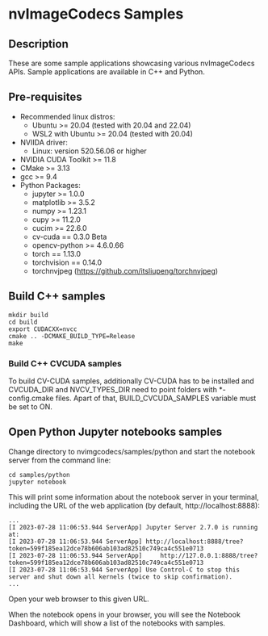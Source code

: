 # nvImageCodecs Samples

## Description

These are some sample applications showcasing various nvImageCodecs APIs. Sample applications are available in C++ and Python.

## Pre-requisites
- Recommended linux distros:
    - Ubuntu >= 20.04 (tested with 20.04 and 22.04)
    - WSL2 with Ubuntu >= 20.04 (tested with 20.04)
- NVIIDA driver: 
    - Linux: version 520.56.06 or higher
- NVIDIA CUDA Toolkit >= 11.8
- CMake >= 3.13
- gcc >= 9.4
- Python Packages:
    - jupyter >= 1.0.0 
    - matplotlib >= 3.5.2
    - numpy >= 1.23.1
    - cupy >= 11.2.0
    - cucim >= 22.6.0
    - cv-cuda == 0.3.0 Beta
    - opencv-python >= 4.6.0.66
    - torch == 1.13.0
    - torchvision == 0.14.0
    - torchnvjpeg (https://github.com/itsliupeng/torchnvjpeg)


## Build C++ samples

```
mkdir build
cd build
export CUDACXX=nvcc
cmake .. -DCMAKE_BUILD_TYPE=Release
make
```

### Build C++ CVCUDA samples

To build CV-CUDA samples, additionally CV-CUDA has to be installed and CVCUDA_DIR and NVCV_TYPES_DIR
need to point folders with *-config.cmake files. Apart of that, BUILD_CVCUDA_SAMPLES variable must be set to ON.

## Open Python Jupyter notebooks samples

Change directory to nvimgcodecs/samples/python and start the notebook server from the command line: 

```
cd samples/python
jupyter notebook
```

This will print some information about the notebook server in your terminal, including the URL of the web application (by default, http://localhost:8888):

```
...
[I 2023-07-28 11:06:53.944 ServerApp] Jupyter Server 2.7.0 is running at:
[I 2023-07-28 11:06:53.944 ServerApp] http://localhost:8888/tree?token=599f185ea12dce78b606ab103ad82510c749ca4c551e0713
[I 2023-07-28 11:06:53.944 ServerApp]     http://127.0.0.1:8888/tree?token=599f185ea12dce78b606ab103ad82510c749ca4c551e0713
[I 2023-07-28 11:06:53.944 ServerApp] Use Control-C to stop this server and shut down all kernels (twice to skip confirmation).
...

```

Open your web browser to this given URL.

When the notebook opens in your browser, you will see the Notebook Dashboard, which will show a list of the notebooks with samples. 